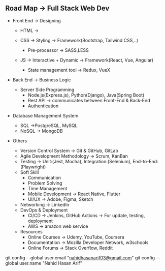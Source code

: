 ## Road Map -> Full Stack Web Dev
- Front End -> Designing
    - HTML -> 
    - CSS -> Styling -> Framework(Bootstrap, Tailwind CSS,..)
        - Pre-processor -> SASS,LESS

    - JS -> Interactive + Dynamic -> Framework(React, Vue, Angular)
        - State management tool -> Redux, VueX

- Back End -> Business Logic
    - Server Side Programming
        - Node.js(Express.js), Python(Django), Java(Spring Boot)
        - Rest API -> communicates between Front-End & Back-End
        - Authentication

- Database Management System
    - SQL ->PostgreSQL, MySQL
    - NoSQL -> MongoDB

- Others
    - Version Control System -> Git & GitHub, GitLab
    - Agile Development Methodology -> Scrum, KanBan
    - Testing -> Unit:(Jest, Mocha), Integration:(Selenium), End-to-End:(Playwright)
    - Soft Skill
        - Communication
        - Problem Solving
        - Time Management
        - Mobile Development -> React Native, Flutter
        - UI/UX -> Adobe, Figma, Sketch
    - Networking -> LinkedIn
    - DevOps & Deployment
        - CI/CD -> Jenkins, GitHub Actions -> For update, testing, deployment
        - AWS -> amazon web service
    - Resources
        - Online Courses -> Udemy, YouTube, Coursera
        - Documentation -> Mozilla Developer Network, w3schools
        - Online Forums -> Stack Overflow, Reddit
        









git config --global user.email "nahidhasanarif03@gmail.com"
git config --global user.name "Nahid Hasan Arif"